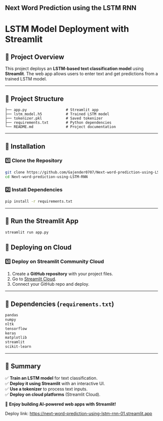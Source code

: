 ## Next Word Prediction using the LSTM RNN

# **LSTM Model Deployment with Streamlit**

## **📌 Project Overview**
This project deploys an **LSTM-based text classification model** using **Streamlit**. The web app allows users to enter text and get predictions from a trained LSTM model.

---
## **📂 Project Structure**
```
├── app.py                  # Streamlit app
├── lstm_model.h5           # Trained LSTM model
├── tokenizer.pkl           # Saved tokenizer
├── requirements.txt        # Python dependencies
└── README.md               # Project documentation
```

---
## **🔹 Installation**
### **1️⃣ Clone the Repository**
```bash
git clone https://github.com/Gajender0707/Next-word-prediction-using-LSTM-RNN.git
cd Next-word-prediction-using-LSTM-RNN
```

### **2️⃣ Install Dependencies**
```bash
pip install -r requirements.txt
```

---
## **🚀 Run the Streamlit App**
```bash
streamlit run app.py
```

## **🔹 Deploying on Cloud**
### **1️⃣ Deploy on Streamlit Community Cloud**
1. Create a **GitHub repository** with your project files.
2. Go to [Streamlit Cloud](https://streamlit.io/cloud).
3. Connect your GitHub repo and deploy.


---
## **📌 Dependencies (`requirements.txt`)**
```txt
pandas
numpy
nltk
tensorflow
keras
matplotlib
streamlit
scikit-learn
```

---
## **🎯 Summary**
✅ **Train an LSTM model** for text classification.  
✅ **Deploy it using Streamlit** with an interactive UI.  
✅ **Use a tokenizer** to process text inputs.  
✅ **Deploy on cloud platforms** (Streamlit Cloud).  

🚀 **Enjoy building AI-powered web apps with Streamlit!**



Deploy link:  https://next-word-prediction-using-lstm-rnn-01.streamlit.app